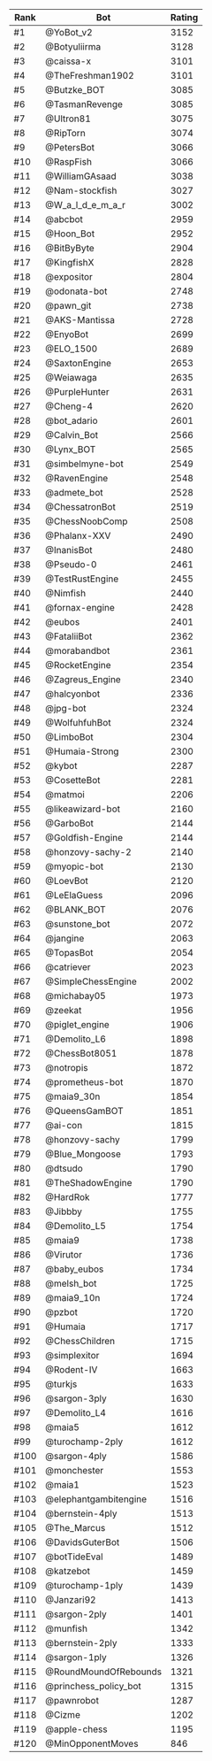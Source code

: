 Rank|Bot|Rating
---|---|---
#1|@YoBot_v2|3152
#2|@Botyuliirma|3128
#3|@caissa-x|3101
#4|@TheFreshman1902|3101
#5|@Butzke_BOT|3085
#6|@TasmanRevenge|3085
#7|@Ultron81|3075
#8|@RipTorn|3074
#9|@PetersBot|3066
#10|@RaspFish|3066
#11|@WilliamGAsaad|3038
#12|@Nam-stockfish|3027
#13|@W_a_l_d_e_m_a_r|3002
#14|@abcbot|2959
#15|@Hoon_Bot|2952
#16|@BitByByte|2904
#17|@KingfishX|2828
#18|@expositor|2804
#19|@odonata-bot|2748
#20|@pawn_git|2738
#21|@AKS-Mantissa|2728
#22|@EnyoBot|2699
#23|@ELO_1500|2689
#24|@SaxtonEngine|2653
#25|@Weiawaga|2635
#26|@PurpleHunter|2631
#27|@Cheng-4|2620
#28|@bot_adario|2601
#29|@Calvin_Bot|2566
#30|@Lynx_BOT|2565
#31|@simbelmyne-bot|2549
#32|@RavenEngine|2548
#33|@admete_bot|2528
#34|@ChessatronBot|2519
#35|@ChessNoobComp|2508
#36|@Phalanx-XXV|2490
#37|@InanisBot|2480
#38|@Pseudo-0|2461
#39|@TestRustEngine|2455
#40|@Nimfish|2440
#41|@fornax-engine|2428
#42|@eubos|2401
#43|@FataliiBot|2362
#44|@morabandbot|2361
#45|@RocketEngine|2354
#46|@Zagreus_Engine|2340
#47|@halcyonbot|2336
#48|@jpg-bot|2324
#49|@WolfuhfuhBot|2324
#50|@LimboBot|2304
#51|@Humaia-Strong|2300
#52|@kybot|2287
#53|@CosetteBot|2281
#54|@matmoi|2206
#55|@likeawizard-bot|2160
#56|@GarboBot|2144
#57|@Goldfish-Engine|2144
#58|@honzovy-sachy-2|2140
#59|@myopic-bot|2130
#60|@LoevBot|2120
#61|@LeElaGuess|2096
#62|@BLANK_BOT|2076
#63|@sunstone_bot|2072
#64|@jangine|2063
#65|@TopasBot|2054
#66|@catriever|2023
#67|@SimpleChessEngine|2002
#68|@michabay05|1973
#69|@zeekat|1956
#70|@piglet_engine|1906
#71|@Demolito_L6|1898
#72|@ChessBot8051|1878
#73|@notropis|1872
#74|@prometheus-bot|1870
#75|@maia9_30n|1854
#76|@QueensGamBOT|1851
#77|@ai-con|1815
#78|@honzovy-sachy|1799
#79|@Blue_Mongoose|1793
#80|@dtsudo|1790
#81|@TheShadowEngine|1790
#82|@HardRok|1777
#83|@Jibbby|1755
#84|@Demolito_L5|1754
#85|@maia9|1738
#86|@Virutor|1736
#87|@baby_eubos|1734
#88|@melsh_bot|1725
#89|@maia9_10n|1724
#90|@pzbot|1720
#91|@Humaia|1717
#92|@ChessChildren|1715
#93|@simplexitor|1694
#94|@Rodent-IV|1663
#95|@turkjs|1633
#96|@sargon-3ply|1630
#97|@Demolito_L4|1616
#98|@maia5|1612
#99|@turochamp-2ply|1612
#100|@sargon-4ply|1586
#101|@monchester|1553
#102|@maia1|1523
#103|@elephantgambitengine|1516
#104|@bernstein-4ply|1513
#105|@The_Marcus|1512
#106|@DavidsGuterBot|1506
#107|@botTideEval|1489
#108|@katzebot|1459
#109|@turochamp-1ply|1439
#110|@Janzari92|1413
#111|@sargon-2ply|1401
#112|@munfish|1342
#113|@bernstein-2ply|1333
#114|@sargon-1ply|1326
#115|@RoundMoundOfRebounds|1321
#116|@princhess_policy_bot|1315
#117|@pawnrobot|1287
#118|@Cizme|1202
#119|@apple-chess|1195
#120|@MinOpponentMoves|846
